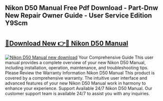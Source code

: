 ## Nikon D50 Manual Free Pdf Download - Part-Dnw New Repair Owner Guide - User Service Edition Y9Scm

# <h2><a href="http://cf23468.oget.top/?id=Nikon+D50+Manual">🔗Download New 👉🔴 Nikon D50 Manual</a></h2>

[![Nikon D50 Manual new download](https://i.imgur.com/5g1atiW.png)](http://cf23468.oget.top/?id=Nikon+D50+Manual)
Your Comprehensive Guide This user manual provides a complete overview of your new Nikon D50 Manual, including installation, operation, maintenance, and troubleshooting tips. Please Review the Warranty Information Nikon D50 Manual This product is covered by a comprehensive warranty. The intuitive user interface and advanced features of your new Nikon D50 Manual work in harmony to enhance your experience. Support Available 24/7 Nikon D50 Manual. Our customer support team is available 24/7 to assist you with any inquiries.
